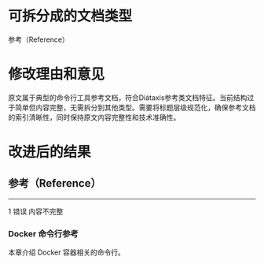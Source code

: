 # 可拆分成的文档类型

参考（Reference）

# 修改理由和意见

原文属于典型的命令行工具参考文档，符合Diátaxis参考类文档特征。当前结构过于简单但内容完整，无需拆分到其他类型。需要将标题层级规范化，确保参考文档的索引清晰性，同时保持原文内容完整性和技术准确性。

# 改进后的结果

## 参考（Reference）

------------------------------------------------------------------------------------------------------------------------------------
1 错误 内容不完整

### Docker 命令行参考

本章介绍 Docker 容器相关的命令行。